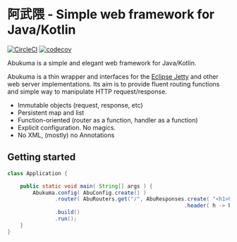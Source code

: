 # 阿武隈 - Simple web framework for Java/Kotlin

[![CircleCI](https://circleci.com/gh/minebreaker/Abukuma.svg?style=svg)](https://circleci.com/gh/minebreaker/Abukuma)
[![codecov](https://codecov.io/gh/minebreaker/Abukuma/branch/master/graph/badge.svg)](https://codecov.io/gh/minebreaker/Abukuma)

Abukuma is a simple and elegant web framework for Java/Kotlin.

Abukuma is a thin wrapper and interfaces for the [Eclipse Jetty](https://www.eclipse.org/jetty)
and other web server implementations.
Its aim is to provide fluent routing functions and simple way to manipulate HTTP request/response.


* Immutable objects (request, response, etc)
* Persistent map and list
* Function-oriented (router as a function, handler as a function)
* Explicit configuration. No magics.
* No XML, (mostly) no Annotations


## Getting started

```java
class Application {

    public static void main( String[] args ) {
        Abukuma.config( AbuConfig.create() )
               .router( AbuRouters.get("/", AbuResponses.create( "<h1>hello, world</h1>" )
                                                        .header( h -> h.contentType( "text/html" ) ) ) )
               .build()
               .run();
    }
}
```

